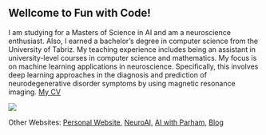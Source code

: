 <h2>Wellcome to Fun with Code!</h2>
<p>
I am studying for a Masters of Science in AI and am a neuroscience enthusiast. Also, I earned a bachelor’s degree in computer science from the University of Tabriz. My teaching experience includes being an assistant in university-level courses in computer science and mathematics.
My focus is on machine learning applications in neuroscience. Specifically, this involves deep learning approaches in the diagnosis and prediction of neurodegenerative disorder symptoms by using magnetic resonance imaging. 
<a href="https://github.com/ParhamHasani/ParhamHasani.github.io/raw/main/Parham%20Hasani-CV-edited%20Feb%2016%202022.pdf">My CV</a>
</p>

<img src="https://i.pinimg.com/originals/bc/b3/02/bcb302b88b0850b4f1f617007b45e518.jpg">

Other Websites:
<a href="https://parhamhasani.wixsite.com/aboutme" target="_blank" rel="noopener noreferrer" class="button">Personal Website,</a>
<a href="https://sites.google.com/view/neuroai" target="_blank" rel="noopener noreferrer" class="button">NeuroAI,</a>
<a href="https://parhamhasani.wordpress.com" target="_blank" rel="noopener noreferrer" class="button">AI with Parham,</a>
<a href="https://parhamnotes.blogspot.com" target="_blank" rel="noopener noreferrer" class="button">Blog</a>
